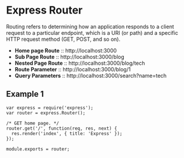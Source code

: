 # Express Router

Routing refers to determining how an application responds to a client request to a particular endpoint, which is a URI (or path) and a specific HTTP request method (GET, POST, and so on).

- **Home page Route** :: http://localhost:3000
- **Sub Page Route** :: http://localhost:3000/blog
- **Nested Page Route** :: http://localhost:3000/blog/tech
- **Route Parameter** :: http://localhost:3000/blog/1
- **Query Parameters** :: http://localhost:3000/search?name=tech





## Example 1
```
var express = require('express');
var router = express.Router();

/* GET home page. */
router.get('/', function(req, res, next) {
  res.render('index', { title: 'Express' });
});

module.exports = router;
```
